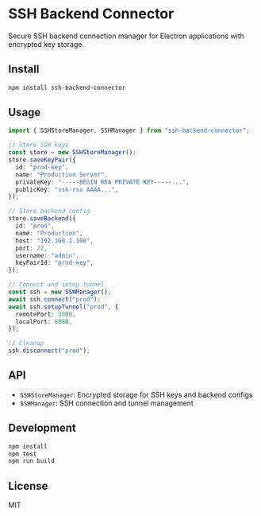 # SSH Backend Connector

Secure SSH backend connection manager for Electron applications with encrypted key storage.

## Install

```bash
npm install ssh-backend-connector
```

## Usage

```typescript
import { SSHStoreManager, SSHManager } from "ssh-backend-connector";

// Store SSH keys
const store = new SSHStoreManager();
store.saveKeyPair({
  id: "prod-key",
  name: "Production Server",
  privateKey: "-----BEGIN RSA PRIVATE KEY-----...",
  publicKey: "ssh-rsa AAAA...",
});

// Store backend config
store.saveBackend({
  id: "prod",
  name: "Production",
  host: "192.168.1.100",
  port: 22,
  username: "admin",
  keyPairId: "prod-key",
});

// Connect and setup tunnel
const ssh = new SSHManager();
await ssh.connect("prod");
await ssh.setupTunnel("prod", {
  remotePort: 3000,
  localPort: 8080,
});

// Cleanup
ssh.disconnect("prod");
```

## API

- `SSHStoreManager`: Encrypted storage for SSH keys and backend configs
- `SSHManager`: SSH connection and tunnel management

## Development

```bash
npm install
npm test
npm run build
```

## License

MIT
